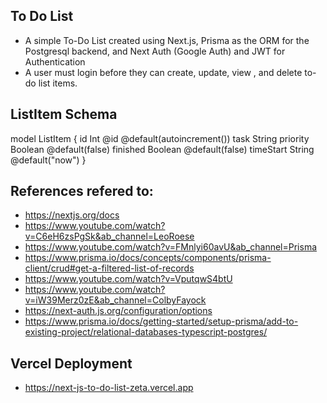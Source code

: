 ## To Do List
 - A simple To-Do List created using Next.js, Prisma as the ORM for the Postgresql backend, and Next Auth (Google Auth) and JWT for Authentication
 - A user must login before they can create, update, view , and delete to-do list items.
 
 
 ## ListItem Schema
model ListItem {
  id        Int     @id @default(autoincrement())
  task      String
  priority  Boolean @default(false)
  finished  Boolean @default(false)
  timeStart String  @default("now")
}


## References refered to:
- https://nextjs.org/docs
- https://www.youtube.com/watch?v=C6eH6zsPgSk&ab_channel=LeoRoese
- https://www.youtube.com/watch?v=FMnlyi60avU&ab_channel=Prisma
- https://www.prisma.io/docs/concepts/components/prisma-client/crud#get-a-filtered-list-of-records
- https://www.youtube.com/watch?v=VputqwS4btU
- https://www.youtube.com/watch?v=iW39Merz0zE&ab_channel=ColbyFayock
- https://next-auth.js.org/configuration/options
- https://www.prisma.io/docs/getting-started/setup-prisma/add-to-existing-project/relational-databases-typescript-postgres/

## Vercel Deployment
-  https://next-js-to-do-list-zeta.vercel.app
